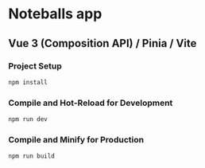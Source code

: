 # Noteballs app

## Vue 3 (Composition API) / Pinia / Vite

### Project Setup

```sh
npm install
```

### Compile and Hot-Reload for Development

```sh
npm run dev
```

### Compile and Minify for Production

```sh
npm run build
```
